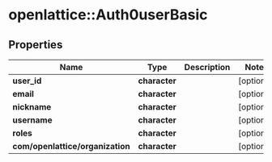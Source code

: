 # openlattice::Auth0userBasic

## Properties
Name | Type | Description | Notes
------------ | ------------- | ------------- | -------------
**user_id** | **character** |  | [optional] 
**email** | **character** |  | [optional] 
**nickname** | **character** |  | [optional] 
**username** | **character** |  | [optional] 
**roles** | **character** |  | [optional] 
**com/openlattice/organization** | **character** |  | [optional] 


